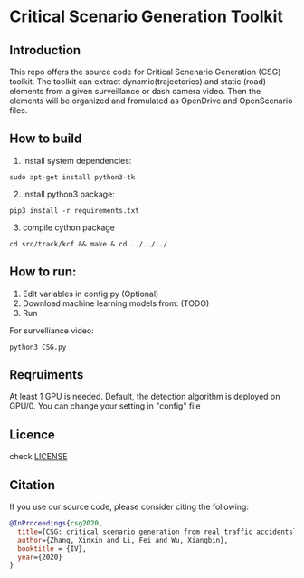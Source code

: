 # Critical Scenario Generation Toolkit

## Introduction 
  This repo offers the source code for Critical Scnenario Generation (CSG) toolkit. The toolkit can extract dynamic(trajectories) and static (road) elements from a given surveillance or dash camera video. Then the elements will be organized and fromulated as OpenDrive and OpenScenario files.  
## How to build

1. Install system dependencies: 
```Shell
sudo apt-get install python3-tk
``` 
2. Install python3 package: 
```Shell
pip3 install -r requirements.txt
```
3. compile cython package
```Shell
cd src/track/kcf && make & cd ../../../
```

## How to run:
1. Edit variables in config.py (Optional)
2. Download machine learning models from: (TODO) 
3. Run 

For survelliance video: 
```Shell
python3 CSG.py 

```


## Reqruiments

At least 1 GPU is needed. Default, the detection algorithm is deployed on GPU/0. You can change your setting in "config" file 

## Licence
check [LICENSE](LICENSE)

## Citation
If you use our source code, please consider citing the following:
```bibtex
@InProceedings{csg2020,
  title={CSG: critical scenario generation from real traffic accidents},
  author={Zhang, Xinxin and Li, Fei and Wu, Xiangbin},
  booktitle = {IV},
  year={2020}
}
```
